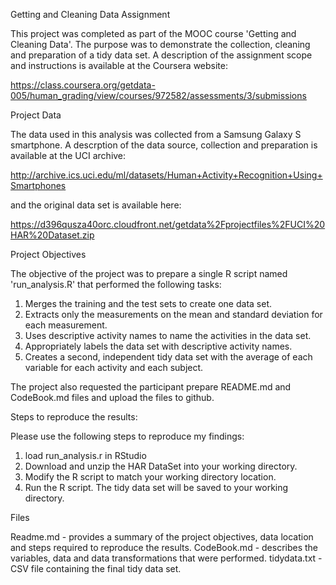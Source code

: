 Getting and Cleaning Data Assignment

This project was completed as part of the MOOC course 'Getting and Cleaning Data'. The purpose was to demonstrate the collection, cleaning and preparation of a tidy data set. A description of the assignment scope and instructions is available at the Coursera website: 

https://class.coursera.org/getdata-005/human_grading/view/courses/972582/assessments/3/submissions

Project Data

The data used in this analysis was collected from a Samsung Galaxy S smartphone. A descrption of the data source, collection and preparation is available at the UCI archive: 

http://archive.ics.uci.edu/ml/datasets/Human+Activity+Recognition+Using+Smartphones

and the original data set is available here:

https://d396qusza40orc.cloudfront.net/getdata%2Fprojectfiles%2FUCI%20HAR%20Dataset.zip

Project Objectives

The objective of the project was to prepare a single R script named 'run_analysis.R' that performed the following tasks:

1. Merges the training and the test sets to create one data set.
2. Extracts only the measurements on the mean and standard deviation for each measurement.
3. Uses descriptive activity names to name the activities in the data set.
4. Appropriately labels the data set with descriptive activity names.
5. Creates a second, independent tidy data set with the average of each variable for each activity and each subject.

The project also requested the participant prepare README.md and CodeBook.md files and upload the files to github. 

Steps to reproduce the results:   

Please use the following steps to reproduce my findings: 
1. load run_analysis.r in RStudio
2. Download and unzip the HAR DataSet into your working directory.
3. Modify the R script to match your working directory location. 
4. Run the R script. The tidy data set will be saved to your working directory.

Files

Readme.md - provides a summary of the project objectives, data location and steps required to reproduce the results. 
CodeBook.md - describes the variables, data and data transformations that were performed.
tidydata.txt - CSV file containing the final tidy data set.
